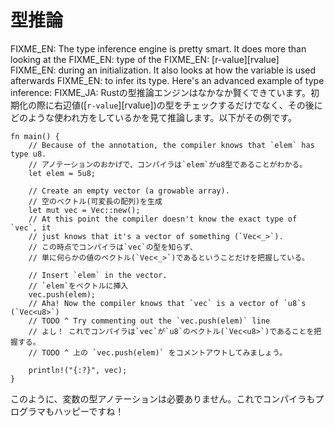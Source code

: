 <!--
# Inference
-->
# 型推論

<!--
The type inference engine is pretty smart. It does more than looking at the
type of the value expression
during an initialization. It also looks at how the variable is used afterwards 
to infer its type. Here's an advanced example of type inference:
-->
FIXME_EN: The type inference engine is pretty smart. It does more than looking at the
FIXME_EN: type of the
FIXME_EN: [r-value][rvalue]
FIXME_EN: during an initialization. It also looks at how the variable is used afterwards
FIXME_EN: to infer its type. Here's an advanced example of type inference:
FIXME_JA: Rustの型推論エンジンはなかなか賢くできています。初期化の際に右辺値([`r-value`][rvalue])の型をチェックするだけでなく、その後にどのような使われ方をしているかを見て推論します。以下がその例です。

```rust,editable
fn main() {
    // Because of the annotation, the compiler knows that `elem` has type u8.
    // アノテーションのおかげで、コンパイラは`elem`がu8型であることがわかる。
    let elem = 5u8;

    // Create an empty vector (a growable array).
    // 空のベクトル(可変長の配列)を生成
    let mut vec = Vec::new();
    // At this point the compiler doesn't know the exact type of `vec`, it
    // just knows that it's a vector of something (`Vec<_>`).
    // この時点でコンパイラは`vec`の型を知らず、
    // 単に何らかの値のベクトル(`Vec<_>`)であるということだけを把握している。

    // Insert `elem` in the vector.
    // `elem`をベクトルに挿入
    vec.push(elem);
    // Aha! Now the compiler knows that `vec` is a vector of `u8`s (`Vec<u8>`)
    // TODO ^ Try commenting out the `vec.push(elem)` line
    // よし！ これでコンパイラは`vec`が`u8`のベクトル(`Vec<u8>`)であることを把握する。
    // TODO ^ 上の `vec.push(elem)` をコメントアウトしてみましょう。

    println!("{:?}", vec);
}
```

<!--
No type annotation of variables was needed, the compiler is happy and so is the
programmer!
-->
このように、変数の型アノテーションは必要ありません。これでコンパイラもプログラマもハッピーですね！
